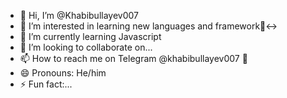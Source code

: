 - 👋 Hi, I’m @Khabibullayev007
- 👀 I’m interested in learning new languages and framework🙂‍↔️
- 🌱 I’m currently learning Javascript
- 💞️ I’m looking to collaborate on...
- 📫 How to reach me on Telegram @khabibullayev007 📩
- 😄 Pronouns: He/him
- ⚡ Fun fact:...

<!---
Khabibullayev007/Khabibullayev007 is a ✨ special ✨ repository because its `README.md` (this file) appears on your GitHub profile.
You can click the Preview link to take a look at your changes.
--->
